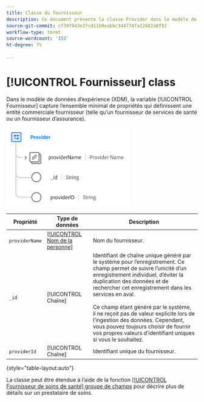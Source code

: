 ```yaml
---
title: Classe du fournisseur
description: Ce document présente la classe Provider dans le modèle de données d’expérience (XDM).
source-git-commit: cf39f943e27cd11b0eabbc344774fa12482a8f92
workflow-type: tm+mt
source-wordcount: '153'
ht-degree: 7%

---
```


# [!UICONTROL Fournisseur] class

Dans le modèle de données d’expérience (XDM), la variable [!UICONTROL Fournisseur] capture l’ensemble minimal de propriétés qui définissent une entité commerciale fournisseur (telle qu’un fournisseur de services de santé ou un fournisseur d’assurance).

![Structure de classe](../images/classes/provider.png)

| Propriété | Type de données | Description |
| --- | --- | --- |
| `providerName` | [[!UICONTROL Nom de la personne]](../data-types/person-name.md) | Nom du fournisseur. |
| `_id` | [!UICONTROL Chaîne] | Identifiant de chaîne unique généré par le système pour l’enregistrement. Ce champ permet de suivre l’unicité d’un enregistrement individuel, d’éviter la duplication des données et de rechercher cet enregistrement dans les services en aval.<br><br>Ce champ étant généré par le système, il ne reçoit pas de valeur explicite lors de l’ingestion des données. Cependant, vous pouvez toujours choisir de fournir vos propres valeurs d’identifiant uniques si vous le souhaitez. |
| `providerId` | [!UICONTROL Chaîne] | Identifiant unique du fournisseur. |

{style=&quot;table-layout:auto&quot;}

La classe peut être étendue à l’aide de la fonction [[!UICONTROL Fournisseur de soins de santé] groupe de champs](../field-groups/provider/healthcare-provider.md) pour décrire plus de détails sur un prestataire de soins.

